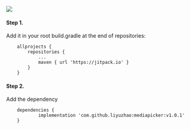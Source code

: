 [![](https://jitpack.io/v/liyuzhao/mediapicker.svg)](https://jitpack.io/#liyuzhao/mediapicker)


#### Step 1.
Add it in your root build.gradle at the end of repositories:

```
	allprojects {
		repositories {
			...
			maven { url 'https://jitpack.io' }
		}
	}
```

#### Step 2.
Add the dependency

```
	dependencies {
	        implementation 'com.github.liyuzhao:mediapicker:v1.0.1'
	}

```